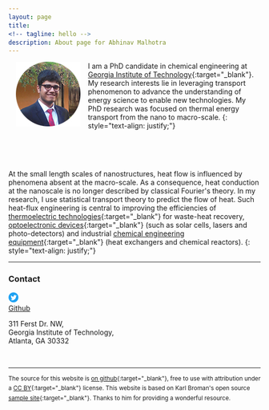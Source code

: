 ```yaml
---
layout: page
title: 
<!-- tagline: hello -->
description: About page for Abhinav Malhotra
---
```

<!-- <div style="display: flex; justify-content: center;">
<img src="assets/images/AM2.jpg" />
</div>

<br/> -->

<p> <img style="padding: 0 15px; float: left;" src="assets/images/AM2.jpg" /></p> 

I am a PhD candidate in chemical engineering at [Georgia Institute of Technology](https://www.chbe.gatech.edu){:target="_blank"}. My research interests lie in leveraging transport phenomenon to advance the understanding of energy science to enable new technologies. My PhD research was focused on thermal energy transport from the nano to macro-scale.
{: style="text-align: justify;"}

<br/><br/><br/>

 At the small length scales of nanostructures, heat flow is influenced by phenomena absent at the macro-scale. As a consequence, heat conduction at the nanoscale is no longer described by classical Fourier's theory. In my research, I use statistical transport theory to predict the flow of heat. Such heat-flux engineering is central to improving the efficiencies of [thermoelectric technologies](https://www.nature.com/subjects/thermoelectrics){:target="_blank"} for waste-heat recovery, [optoelectronic devices](https://en.wikipedia.org/wiki/Optoelectronics){:target="_blank"} (such as solar cells, lasers and photo-detectors) and industrial [chemical engineering equipment](https://www.aiche.org/rapid/projects/list){:target="_blank"} (heat exchangers and chemical reactors).
{: style="text-align: justify;"}

---
### <a name="contact"></a>Contact
<a href="https://twitter.com/dracodormien" class="twitter-follow-button" data-show-count="false" data-show-screen-name="false" target="_blank"><img src='/assets/icons/twitter.png' alt="Follow" style="border:8;"></a>
<br/>
<a class="github-button" href="https://github.com/ABMalhotra" data-size="medium" aria-label="Follow @ABMalhotra on GitHub">Github</a>
 	
<script type="text/javascript">
<!--
h='&#x61;&#x62;&#x68;&#x69;&#x6e;&#x61;&#x76;&#x6d;&#46;&#x63;&#x6f;&#x6d;';a='&#64;';n='&#x63;&#x6f;&#x6e;&#x74;&#x61;&#x63;&#x74;';e=n+a+h;
document.write('<a h'+'ref'+'="ma'+'ilto'+':'+e+'" clas'+'s="em' + 'ail">'+e+'<\/'+'a'+'>');
// -->
</script>
311 Ferst Dr. NW, <br/>
Georgia Institute of Technology, <br/>
Atlanta, GA 30332

<br/>

<script async src="https://platform.twitter.com/widgets.js" charset="utf-8"></script>
<script async defer src="https://buttons.github.io/buttons.js"></script>
---
<sup> The source for this website is [on github](https://github.com/ABMalhotra/Website_CC-BY){:target="_blank"}, free to use with attribution under a [CC BY](https://creativecommons.org/licenses/by/3.0/){:target="_blank"} license. This website is based on Karl Broman's open source [sample site](https://github.com/kbroman/simple_site){:target="_blank"}. Thanks to him for providing a wonderful resource. </sup>

